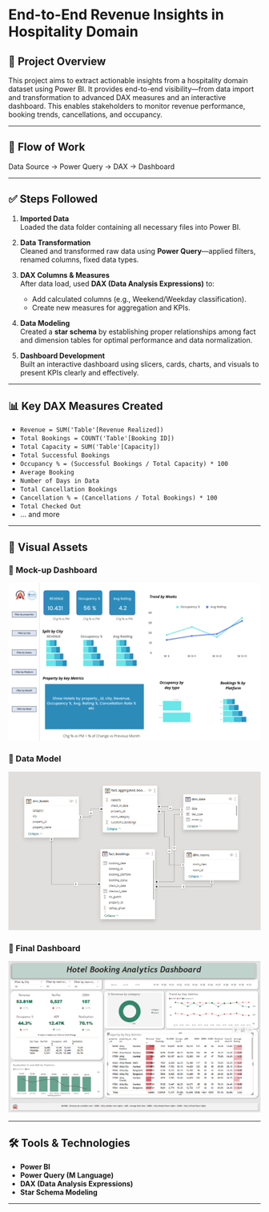 # End-to-End Revenue Insights in Hospitality Domain

## 📌 Project Overview
This project aims to extract actionable insights from a hospitality domain dataset using Power BI. It provides end-to-end visibility—from data import and transformation to advanced DAX measures and an interactive dashboard. This enables stakeholders to monitor revenue performance, booking trends, cancellations, and occupancy.

---

## 🔄 Flow of Work

Data Source → Power Query → DAX → Dashboard


---

## ✅ Steps Followed

1. **Imported Data**  
   Loaded the data folder containing all necessary files into Power BI.

2. **Data Transformation**  
   Cleaned and transformed raw data using **Power Query**—applied filters, renamed columns, fixed data types.

3. **DAX Columns & Measures**  
   After data load, used **DAX (Data Analysis Expressions)** to:
   - Add calculated columns (e.g., Weekend/Weekday classification).
   - Create new measures for aggregation and KPIs.

4. **Data Modeling**  
   Created a **star schema** by establishing proper relationships among fact and dimension tables for optimal performance and data normalization.

5. **Dashboard Development**  
   Built an interactive dashboard using slicers, cards, charts, and visuals to present KPIs clearly and effectively.

---

## 📊 Key DAX Measures Created

- `Revenue = SUM('Table'[Revenue Realized])`
- `Total Bookings = COUNT('Table'[Booking ID])`
- `Total Capacity = SUM('Table'[Capacity])`
- `Total Successful Bookings`
- `Occupancy % = (Successful Bookings / Total Capacity) * 100`
- `Average Booking`
- `Number of Days in Data`
- `Total Cancellation Bookings`
- `Cancellation % = (Cancellations / Total Bookings) * 100`
- `Total Checked Out`
- ... and more

---

## 🧩 Visual Assets

### 📌 Mock-up Dashboard  
![Mockup Dashboard](images/mockup%20dashboard.png)

### 📌 Data Model  
![Data Model](images/data%20model.png)

### 📌 Final Dashboard  
![Final Dashboard](images/mydashboard.png)


---

## 🛠 Tools & Technologies
- **Power BI**
- **Power Query (M Language)**
- **DAX (Data Analysis Expressions)**
- **Star Schema Modeling**

---

